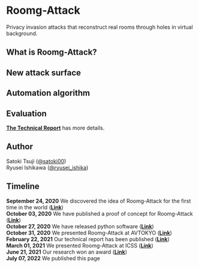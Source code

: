 # Roomg-Attack
Privacy invasion attacks that reconstruct real rooms through holes in virtual background.  

## What is Roomg-Attack?


## New attack surface

## Automation algorithm

## Evaluation
**[The Technical Report](http://id.nii.ac.jp/1001/00209447/)** has more details.

## Author
Satoki Tsuji ([@satoki00](https://twitter.com/satoki00))  
Ryusei Ishikawa ([@ryusei_ishika](https://twitter.com/ryusei_ishika))  

## Timeline
**September 24, 2020** We discovered the idea of Roomg-Attack for the first time in the world (**[Link](https://qiita.com/satoki/items/2770a28fd319113ca31b)**)  
**October 03, 2020** We have published a proof of concept for Roomg-Attack (**[Link](https://github.com/satoki/roomg)**)  
**October 27, 2020** We have released python software (**[Link](https://pypi.org/project/zoomg/)**)  
**October 31, 2020** We presented Roomg-Attack at AVTOKYO (**[Link](https://www.avtokyo.org/2020/event#h.3xesf54ajoe3)**)  
**February 22, 2021** Our technical report has been published (**[Link](http://id.nii.ac.jp/1001/00209447/)**)  
**March 01, 2021** We presented Roomg-Attack at ICSS (**[Link](https://www.ieice.org/ken/paper/20210301ZCDg/eng/)**)  
**June 21, 2021** Our research won an award (**[Link](https://www.ieice.org/iss/icss/award.html#2020)**)  
**July 07, 2022** We published this page  
